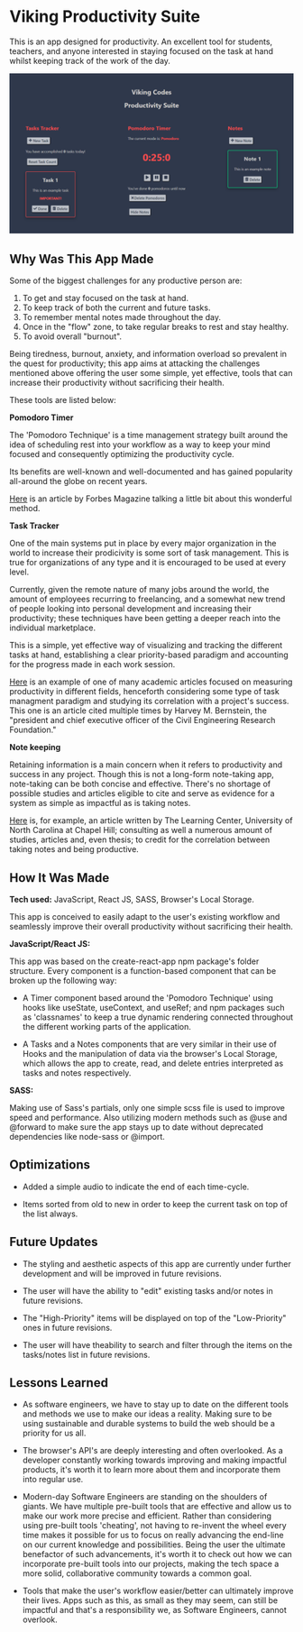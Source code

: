 # Viking Productivity Suite

This is an app designed for productivity. An excellent tool for students, teachers, and anyone interested in staying focused on the task at hand whilst keeping track of the work of the day.

![App Screenshot](/src/App%20Screenshot.png)

## Why Was This App Made

Some of the biggest challenges for any productive person are:

1. To get and stay focused on the task at hand.
2. To keep track of both the current and future tasks.
3. To remember mental notes made throughout the day.
4. Once in the "flow" zone, to take regular breaks to rest and stay healthy.
5. To avoid overall "burnout".

Being tiredness, burnout, anxiety, and information overload so prevalent in the quest for productivity; this app aims at attacking the challenges mentioned above offering the user some simple, yet effective, tools that can increase their productivity without sacrificing their health. 

These tools are listed below:

**Pomodoro Timer**

The 'Pomodoro Technique' is a time management strategy built around the idea of scheduling rest into your workflow as a way to keep your mind focused and consequently optimizing the productivity cycle. 

Its benefits are well-known and well-documented and has gained popularity all-around the globe on recent years.

[Here](https://www.forbes.com/sites/bryancollinseurope/2020/03/03/the-pomodoro-technique/?sh=29b6778c3985) is an article by Forbes Magazine talking a little bit about this wonderful method.

**Task Tracker**

One of the main systems put in place by every major organization in the world to increase their prodicivity is some sort of task management. This is true for organizations of any type and it is encouraged to be used at every level.

Currently, given the remote nature of many jobs around the world, the amount of employees recurring to freelancing, and a somewhat new trend of people looking into personal development and increasing their productivity; these techniques have been getting a deeper reach into the individual marketplace.

This is a simple, yet effective way of visualizing and tracking the different tasks at hand, establishing a clear priority-based paradigm and accounting for the progress made in each work session.

[Here](https://web.engr.uky.edu/~rsouley/CE%20120/12/Measuring%20Productivity%20An%20Industry%20Challenge.pdf) is an example of one of many academic articles focused on measuring productivity in different fields, henceforth considering some type of task managment paradigm and studying its correlation with a project's success. This one is an article cited multiple times by Harvey M. Bernstein, the "president and chief executive officer of the Civil Engineering Research Foundation."

**Note keeping**

Retaining information is a main concern when it refers to productivity and success in any project. Though this is not a long-form note-taking app, note-taking can be both concise and effective. There's no shortage of possible studies and articles eligible to cite and serve as evidence for a system as simple as impactful as is taking notes.

[Here](https://learningcenter.unc.edu/tips-and-tools/effective-note-taking-in-class/) is, for example, an article written by The Learning Center, University of North Carolina at Chapel Hill; consulting as well a numerous amount of studies, articles and, even thesis; to credit for the correlation between taking notes and being productive.

## How It Was Made

**Tech used:**  JavaScript, React JS, SASS, Browser's Local Storage.

This app is conceived to easily adapt to the user's existing workflow and seamlessly improve their overall productivity without sacrificing their health.

**JavaScript/React JS:**

This app was based on the create-react-app npm package's folder structure. Every component is a function-based component that can be broken up the following way:

- A Timer component based around the 'Pomodoro Technique' using hooks like useState, useContext, and useRef; and npm packages such as 'classnames' to keep a true dynamic rendering connected throughout the different working parts of the application.

- A Tasks and a Notes components that are very similar in their use of Hooks and the manipulation of data via the browser's Local Storage, which allows the app to create, read, and delete entries interpreted as tasks and notes respectively.

**SASS:** 

Making use of Sass's partials, only one simple scss file is used to improve speed and performance. Also utilizing modern methods such as @use and @forward to make sure the app stays up to date without deprecated dependencies like node-sass or @import.

## Optimizations

- Added a simple audio to indicate the end of each time-cycle.

- Items sorted from old to new in order to keep the current task on top of the list always.

## Future Updates

- The styling and aesthetic aspects of this app are currently under further development and will be improved in future revisions.

- The user will have the ability to "edit" existing tasks and/or notes in future revisions.

- The "High-Priority" items will be displayed on top of the "Low-Priority" ones in future revisions.

- The user will have theability to search and filter through the items on the tasks/notes list in future revisions.

## Lessons Learned

- As software engineers, we have to stay up to date on the different tools and methods we use to make our ideas a reality. Making sure to be using sustainable and durable systems to build the web should be a priority for us all.

- The browser's API's are deeply interesting and often overlooked. As a developer constantly working towards improving and making impactful products, it's worth it to learn more about them and incorporate them into regular use.

- Modern-day Software Engineers are standing on the shoulders of giants. We have multiple pre-built tools that are effective and allow us to make our work more precise and efficient. Rather than considering using pre-built tools 'cheating', not having to re-invent the wheel every time makes it possible for us to focus on really advancing the end-line on our current knowledge and possibilities. Being the user the ultimate benefactor of such advancements, it's worth it to check out how we can incorporate pre-built tools into our projects, making the tech space a more solid, collaborative community towards a common goal. 

- Tools that make the user's workflow easier/better can ultimately improve their lives. Apps such as this, as small as they may seem, can still be impactful and that's a responsibility we, as Software Engineers, cannot overlook.